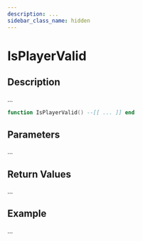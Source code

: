 ```yaml
---
description: ...
sidebar_class_name: hidden
---
```


# IsPlayerValid

## Description

...

```lua
function IsPlayerValid() --[[ ... ]] end
```

## Parameters

...

## Return Values

...

## Example

...

